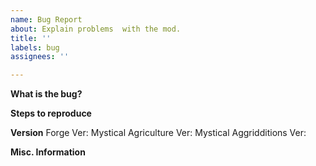 ```yaml
---
name: Bug Report
about: Explain problems  with the mod.
title: ''
labels: bug
assignees: ''

---
```


**What is the bug?**

**Steps to reproduce**

**Version**
Forge Ver:
Mystical Agriculture Ver:
Mystical Aggridditions Ver:

**Misc. Information**
